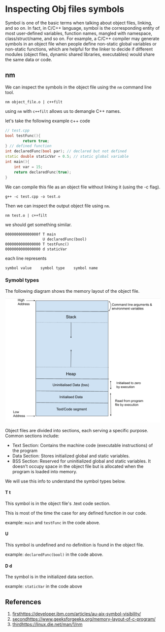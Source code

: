 # Inspecting Obj files symbols

Symbol is one of the basic terms when talking about object files, linking, and so on. In fact, in C/C++ language, symbol is the corresponding entity of most user-defined variables, function names, mangled with namespace, class/struct/name, and so on. For example, a C/C++ compiler may generate symbols in an object file when people define non-static global variables or non-static functions, which are helpful for the linker to decide if different modules (object files, dynamic shared libraries, executables) would share the same data or code.

## nm

We can inspect the symbols in the object file using the `nm` command line tool.

```console
nm object_file.o | c++filt 
```

using `nm` with `c++filt` allows us to demangle C++ names. 

let's take the following example c++ code

```c++
// test.cpp
bool testFunc(){
        return true;
} // defined function
int declaredFunc(bool par); // declared but not defined
static double staticVar = 0.5; // static global variable
int main(){
    int var = 15;
    return declaredFunc(true);
}
```
We can compile this file as an object file without linking it (using the -c flag). 

```console
g++ -c test.cpp -o test.o
```

Then we can inspect the output object file using `nm`.

```console
nm test.o | c++filt
```
we should get something similar. 

```console
000000000000000f T main
                 U declaredFunc(bool)
0000000000000000 T testFunc()
0000000000000000 d staticVar

```
each line represents 

```
symbol value    symbol type    symbol name
```

### Symobl types

The following diagram shows the memory layout of the object file. 

![memory layout](media/memory-layout.jpg)

Object files are divided into sections, each serving a specific purpose. Common sections include:

- Text Section: Contains the machine code (executable instructions) of the program
- Data Section: Stores initialized global and static variables.
- BSS Section: Reserved for uninitialized global and static variables. It doesn't occupy space in the object file but is allocated when the program is loaded into memory.

We will use this info to understand the symbol types below. 

#### T t

This symbol is in the object file's .text code section. 

This is most of the time the case for any defined function in our code. 

example: `main` and `testFunc` in the code above. 

#### U

This symbol is undefined and no definition is found in the object file. 

example: `declaredFunc(bool)` in the code above. 

#### D d

The symbol is in the initialized data section. 

example: `staticVar` in the code above


## References

1. [first](https://developer.ibm.com/articles/au-aix-symbol-visibility/)https://developer.ibm.com/articles/au-aix-symbol-visibility/
2. [second](https://www.geeksforgeeks.org/memory-layout-of-c-program/)https://www.geeksforgeeks.org/memory-layout-of-c-program/
3. [third](https://linux.die.net/man/1/nm)https://linux.die.net/man/1/nm



